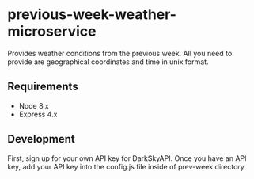 # previous-week-weather-microservice

Provides weather conditions from the previous week.  All you need to provide are geographical coordinates and time in unix format.

## Requirements

- Node 8.x
- Express 4.x

## Development

First, sign up for your own API key for DarkSkyAPI.  Once you have an API key, add your API key into the config.js file inside of prev-week directory.



